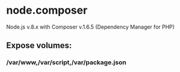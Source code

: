 # node.composer
Node.js v.8.x with Composer v.1.6.5 (Dependency Manager for PHP)

## Expose volumes:
### /var/www,/var/script,/var/package.json
